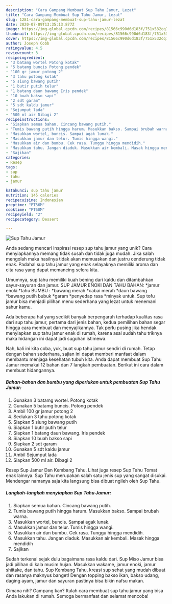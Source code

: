 ```yaml
---
description: "Cara Gampang Membuat Sup Tahu Jamur, Lezat"
title: "Cara Gampang Membuat Sup Tahu Jamur, Lezat"
slug: 1281-cara-gampang-membuat-sup-tahu-jamur-lezat
date: 2020-07-09T13:35:13.877Z
image: https://img-global.cpcdn.com/recipes/81566c990d6d183f/751x532cq70/sup-tahu-jamur-foto-resep-utama.jpg
thumbnail: https://img-global.cpcdn.com/recipes/81566c990d6d183f/751x532cq70/sup-tahu-jamur-foto-resep-utama.jpg
cover: https://img-global.cpcdn.com/recipes/81566c990d6d183f/751x532cq70/sup-tahu-jamur-foto-resep-utama.jpg
author: Joseph Cobb
ratingvalue: 4.5
reviewcount: 3
recipeingredient:
- "3 batamg wortel Potong kotak"
- "5 batamg buncis Potong pendek"
- "100 gr jamur potong 2"
- "3 tahu potong kotak"
- "5 siung bawang putih"
- "1 butir putih telur"
- "1 batang daun bawang Iris pendek"
- "10 buah bakso sapi"
- "2 sdt garam"
- "5 sdt kaldu jamur"
- "Sejumput lada"
- "500 ml air Dibagi 2"
recipeinstructions:
- "Siapkan semua bahan. Cincang bawang putih."
- "Tumis bawang putih hingga harum. Masukkan bakso. Sampai brubah warna."
- "Masukkan wortel, buncis. Sampai agak lunak."
- "Masukkan jamur dan telur. Tumis hingga wangi."
- "Masukkan air dan bumbu. Cek rasa. Tunggu hingga mendidih."
- "Masukkan tahu. Jangan diaduk. Masukkan air kembali. Masak hingga mendidih"
- "Sajikan"
categories:
- Resep
tags:
- sup
- tahu
- jamur

katakunci: sup tahu jamur 
nutrition: 145 calories
recipecuisine: Indonesian
preptime: "PT36M"
cooktime: "PT60M"
recipeyield: "2"
recipecategory: Dessert

---
```



![Sup Tahu Jamur](https://img-global.cpcdn.com/recipes/81566c990d6d183f/751x532cq70/sup-tahu-jamur-foto-resep-utama.jpg)

Anda sedang mencari inspirasi resep sup tahu jamur yang unik? Cara menyiapkannya memang tidak susah dan tidak juga mudah. Jika salah mengolah maka hasilnya tidak akan memuaskan dan justru cenderung tidak enak. Padahal sup tahu jamur yang enak selayaknya memiliki aroma dan cita rasa yang dapat memancing selera kita.

Umumnya, sup tahu memiliki kuah bening dari kaldu dan ditambahkan sayur-sayuran dan jamur. SUP JAMUR ENOKI DAN TAHU BAHAN: *jamur enoki *tahu BUMBU : *bawang merah *cabai merah *daun bawang *bawang putih bubuk *garam *penyedap rasa *minyak untuk. Sup tofu jamur bisa menjadi pilihan menu sederhana yang lezat untuk menemani sahur kamu.

Ada beberapa hal yang sedikit banyak berpengaruh terhadap kualitas rasa dari sup tahu jamur, pertama dari jenis bahan, kedua pemilihan bahan segar hingga cara membuat dan menyajikannya. Tak perlu pusing jika hendak menyiapkan sup tahu jamur enak di rumah, karena asal sudah tahu triknya maka hidangan ini dapat jadi suguhan istimewa.


Nah, kali ini kita coba, yuk, buat sup tahu jamur sendiri di rumah. Tetap dengan bahan sederhana, sajian ini dapat memberi manfaat dalam membantu menjaga kesehatan tubuh kita. Anda dapat membuat Sup Tahu Jamur memakai 12 bahan dan 7 langkah pembuatan. Berikut ini cara dalam membuat hidangannya.

<!--inarticleads1-->

##### Bahan-bahan dan bumbu yang diperlukan untuk pembuatan Sup Tahu Jamur:

1. Gunakan 3 batamg wortel. Potong kotak
1. Gunakan 5 batamg buncis. Potong pendek
1. Ambil 100 gr jamur potong 2
1. Sediakan 3 tahu potong kotak
1. Siapkan 5 siung bawang putih
1. Siapkan 1 butir putih telur
1. Siapkan 1 batang daun bawang. Iris pendek
1. Siapkan 10 buah bakso sapi
1. Siapkan 2 sdt garam
1. Gunakan 5 sdt kaldu jamur
1. Ambil Sejumput lada
1. Siapkan 500 ml air. Dibagi 2


Resep Sup Jamur Dan Kembang Tahu. Lihat juga resep Sup Tahu Tomat enak lainnya. Sup Tahu merupakan salah satu jenis sup yang sangat disukai. Mendengar namanya saja kita langsung bisa dibuat ngileh oleh Sup Tahu. 

<!--inarticleads2-->

##### Langkah-langkah menyiapkan Sup Tahu Jamur:

1. Siapkan semua bahan. Cincang bawang putih.
1. Tumis bawang putih hingga harum. Masukkan bakso. Sampai brubah warna.
1. Masukkan wortel, buncis. Sampai agak lunak.
1. Masukkan jamur dan telur. Tumis hingga wangi.
1. Masukkan air dan bumbu. Cek rasa. Tunggu hingga mendidih.
1. Masukkan tahu. Jangan diaduk. Masukkan air kembali. Masak hingga mendidih
1. Sajikan


Sudah terkenal sejak dulu bagaimana rasa kaldu dari. Sup Miso Jamur bisa jadi pilihan di kala musim hujan. Masukkan wakame, jamur enoki, jamur shiitake, dan tahu. Sup Kembang Tahu, kreasi sup sehat yang mudah dibuat dan rasanya maknyus banget! Dengan topping bakso ikan, bakso udang, daging ayam, jamur dan sayuran pastinya bisa bikin nafsu makan. 

Gimana nih? Gampang kan? Itulah cara membuat sup tahu jamur yang bisa Anda lakukan di rumah. Semoga bermanfaat dan selamat mencoba!
